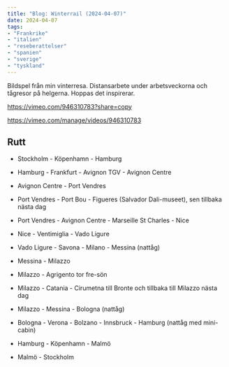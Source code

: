 ```yaml
---
title: "Blog: Winterrail (2024-04-07)"
date: 2024-04-07
tags:
- "Frankrike"
- "italien"
- "reseberattelser"
- "spanien"
- "sverige"
- "tyskland"
---
```


Bildspel från min vinterresa. Distansarbete under arbetsveckorna och tågresor på helgerna. Hoppas det inspirerar.

https://vimeo.com/946310783?share=copy

https://vimeo.com/manage/videos/946310783

## Rutt

- Stockholm - Köpenhamn - Hamburg

- Hamburg - Frankfurt - Avignon TGV - Avignon Centre

- Avignon Centre - Port Vendres

- Port Vendres - Port Bou - Figueres (Salvador Dali-museet), sen tillbaka nästa dag

- Port Vendres - Avignon Centre - Marseille St Charles - Nice

- Nice - Ventimiglia - Vado Ligure

- Vado Ligure - Savona - Milano - Messina (nattåg)

- Messina - Milazzo

- Milazzo - Agrigento tor fre-sön

- Milazzo - Catania - Cirumetna till Bronte och tillbaka till Milazzo nästa dag

- Milazzo - Messina - Bologna (nattåg)

- Bologna - Verona - Bolzano - Innsbruck - Hamburg (nattåg med mini-cabin)

- Hamburg - Köpenhamn - Malmö

- Malmö - Stockholm

